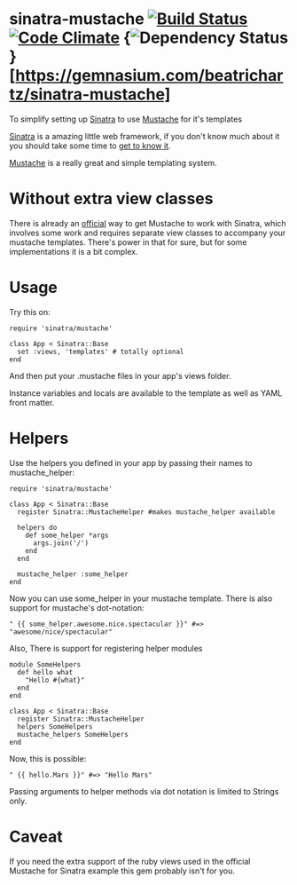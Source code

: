 sinatra-mustache [![Build Status](https://travis-ci.org/beatrichartz/sinatra-mustache.png?branch=master)](https://travis-ci.org/beatrichartz/sinatra-mustache) [![Code Climate](https://codeclimate.com/github/beatrichartz/sinatra-mustache.png)](https://codeclimate.com/github/beatrichartz/sinatra-mustache) {<img src="https://gemnasium.com/beatrichartz/sinatra-mustache.png" alt="Dependency Status" />}[https://gemnasium.com/beatrichartz/sinatra-mustache]
================

To simplify setting up [Sinatra][1] to use [Mustache][2] for it's templates

[Sinatra][1] is a amazing little web framework, if you don't know much
about it you should take some time to [get to know it][4].

[Mustache][2] is a really great and simple templating system.

Without extra view classes
====

There is already an [official][3] way to get Mustache to work with Sinatra, which involves some work and requires separate view classes to accompany your mustache templates. There's power in that for sure, but for some implementations it is a bit complex.

Usage
=====

Try this on:

    require 'sinatra/mustache'

    class App < Sinatra::Base
      set :views, 'templates' # totally optional
    end

And then put your .mustache files in your app's views folder.

Instance variables and locals are available to the template as well as YAML front matter.

Helpers
======

Use the helpers you defined in your app by passing their names to mustache_helper:

    require 'sinatra/mustache'
    
    class App < Sinatra::Base
      register Sinatra::MustacheHelper #makes mustache_helper available
      
      helpers do
        def some_helper *args
          args.join('/')
        end
      end
      
      mustache_helper :some_helper
    end
    
Now you can use some_helper in your mustache template. There is also support for mustache's dot-notation:

    " {{ some_helper.awesome.nice.spectacular }}" #=> "awesome/nice/spectacular"
    
Also, There is support for registering helper modules

    module SomeHelpers
      def hello what
        "Hello #{what}"
      end
    end

    class App < Sinatra::Base
      register Sinatra::MustacheHelper
      helpers SomeHelpers
      mustache_helpers SomeHelpers
    end
    
Now, this is possible:

    " {{ hello.Mars }}" #=> "Hello Mars"
    
Passing arguments to helper methods via dot notation is limited to Strings only.

Caveat
======

If you need the extra support of the ruby views used in the official Mustache for Sinatra example this gem probably isn't for you.

[1]: http://www.sinatrarb.com/
[2]: http://mustache.github.com/
[3]: https://github.com/defunkt/mustache-sinatra-example
[4]: http://sinatra-book.gittr.com/
